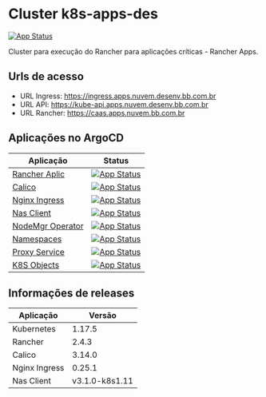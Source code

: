 # Cluster k8s-apps-des

[![App Status](https://argocd.devops-infra.nuvem.bb.com.br/api/badge?name=kad-k8s-aplic)](https://argocd.devops-infra.nuvem.bb.com.br/applications/kad-k8s-aplic)


Cluster  para execução do Rancher para aplicações críticas - Rancher Apps.

##  Urls de acesso
* URL Ingress: https://ingress.apps.nuvem.desenv.bb.com.br
* URL API:     https://kube-api.apps.nuvem.desenv.bb.com.br
* URL Rancher: https://caas.apps.nuvem.bb.com.br

## Aplicações no ArgoCD
| Aplicação | Status |
| ------ | ------ |
| [Rancher Aplic](https://fontes.intranet.bb.com.br/psc/psc_releases_k8s-apps-des/-/tree/master/00-bootstrap/05-rancher-aplic) | [![App Status](https://argocd.devops-infra.nuvem.bb.com.br/api/badge?name=kad-rancher-aplic)](https://argocd.devops-infra.nuvem.bb.com.br/applications/kra-rancher-aplic) |
| [Calico](https://fontes.intranet.bb.com.br/psc/psc_releases_k8s-apps-des/-/tree/master/20-releases/40-chart/calico) | [![App Status](https://argocd.devops-infra.nuvem.bb.com.br/api/badge?name=kad-calico)](https://argocd.devops-infra.nuvem.bb.com.br/applications/kad-calico) |
| [Nginx Ingress](https://fontes.intranet.bb.com.br/psc/psc_releases_k8s-apps-des/-/tree/master/20-releases/40-chart/nginx-ingress) | [![App Status](https://argocd.devops-infra.nuvem.bb.com.br/api/badge?name=kad-nginx-ingress)](https://argocd.devops-infra.nuvem.bb.com.br/applications/kad-nginx-ingress) |
| [Nas Client](https://fontes.intranet.bb.com.br/psc/psc_releases_k8s-apps-des/-/tree/master/20-releases/40-chart/nas-client) | [![App Status](https://argocd.devops-infra.nuvem.bb.com.br/api/badge?name=kad-nas-client)](https://argocd.devops-infra.nuvem.bb.com.br/applications/kad-nas-client) |
| [NodeMgr Operator](https://fontes.intranet.bb.com.br/psc/psc_releases_k8s-apps-des/-/tree/master/20-releases/40-chart/nodemgr-operator) | [![App Status](https://argocd.devops-infra.nuvem.bb.com.br/api/badge?name=kad-nodemgr-operator)](https://argocd.devops-infra.nuvem.bb.com.br/applications/kad-nodemgr-operator) |
| [Namespaces](https://fontes.intranet.bb.com.br/psc/psc_releases_k8s-apps-des/-/tree/master/20-releases/40-chart/k8s-namespaces) | [![App Status](https://argocd.devops-infra.nuvem.bb.com.br/api/badge?name=kad-namespaces)](https://argocd.devops-infra.nuvem.bb.com.br/applications/kad-namespaces) |
| [Proxy Service](https://fontes.intranet.bb.com.br/psc/psc_releases_k8s-apps-des/-/tree/master/20-releases/40-chart/services-proxy) | [![App Status](https://argocd.devops-infra.nuvem.bb.com.br/api/badge?name=kad-proxy)](https://argocd.devops-infra.nuvem.bb.com.br/applications/kad-proxy) |
| [K8S Objects](https://fontes.intranet.bb.com.br/psc/psc_releases_k8s-apps-des/-/tree/master/20-releases/30-k8s-objects) | [![App Status](https://argocd.devops-infra.nuvem.bb.com.br/api/badge?name=kad-k8s-objects)](https://argocd.devops-infra.nuvem.bb.com.br/applications/kad-k8s-objects) |

## Informações de releases

| Aplicação | Versão |
| ------ | ------ |
| Kubernetes | 1.17.5 |
| Rancher | 2.4.3 |
| Calico | 3.14.0 |
| Nginx Ingress | 0.25.1 |
| Nas Client | v3.1.0-k8s1.11|

